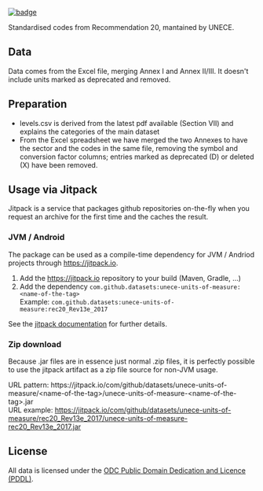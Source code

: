 <a href="https://datahub.io/core/unece-units-of-measure"><img src="https://badgen.net/badge/icon/View%20on%20datahub.io/orange?icon=https://datahub.io/datahub-cube-badge-icon.svg&label&scale=1.25)" alt="badge" /></a>

Standardised codes from Recommendation 20, mantained by UNECE.

## Data

Data comes from the Excel file, merging Annex I and Annex II/III. It doesn't include units marked as deprecated and removed.

## Preparation

* levels.csv is derived from the latest pdf available (Section VII) and explains the categories of the main dataset
* From the Excel spreadsheet we have merged the two Annexes to have the sector and the codes in the same file, removing the symbol and conversion factor columns; entries marked as deprecated (D) or deleted (X) have been removed.

## Usage via Jitpack
Jitpack is a service that packages github repositories on-the-fly when you request an archive for the first time and the caches the result.

### JVM / Android
The package can be used as a compile-time dependency for JVM / Andriod projects through https://jitpack.io. 
1. Add the https://jitpack.io repository to your build (Maven, Gradle, ...)
2. Add the dependency `com.github.datasets:unece-units-of-measure:<name-of-the-tag>` \
Example: `com.github.datasets:unece-units-of-measure:rec20_Rev13e_2017`

See the [jitpack documentation](https://jitpack.io/docs/) for further details.

### Zip download
Because .jar files are in essence just normal .zip files, it is perfectly possible to use the jitpack artifact as a zip file source for non-JVM usage. 

URL pattern: ht<span>tps:</span>//jitpack.io/com/github/datasets/unece-units-of-measure/&lt;name-of-the-tag&gt;/unece-units-of-measure-&lt;name-of-the-tag&gt;.jar \
URL example: https://jitpack.io/com/github/datasets/unece-units-of-measure/rec20_Rev13e_2017/unece-units-of-measure-rec20_Rev13e_2017.jar

## License

All data is licensed under the [ODC Public Domain Dedication and Licence (PDDL)](http://opendatacommons.org/licenses/pddl/1-0/).
